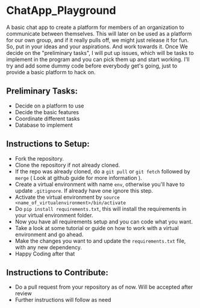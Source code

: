 # ChatApp_Playground
A basic chat app to create a platform for members of an organization to communicate between themselves. This will later on be used as a platform for our own group, and if it really pulls off, we might just release it for fun. So, put in your ideas and your aspirations. And work towards it. Once We decide on the "preliminary tasks", I will put up issues, which will be tasks to implement in the program and you can pick them up and start working. I'll try and add some dummy code before everybody get's going, just to provide a basic platform to hack on.

## Preliminary Tasks:
 - Decide on a platform to use
 - Decide the basic features
 - Coordinate different tasks
 - Database to implement

## Instructions to Setup:
 - Fork the repository.
 - Clone the repository if not already cloned.
 - If the repo was already cloned, do a `git pull` or `git fetch` followed by `merge` ( Look at github guide for more information ).
 - Create a virtual environment with name `env`, otherwise you'll have to update `.gitignore`. If already have one ignore this step.
 - Activate the virtual environment by `source <name_of_virtualenvironment>/bin/activate`
 - Do `pip install requirements.txt`, this will install the requirements in your virtual environment folder. 
 - Now you have all requirements setup and you can code what you want.
 - Take a look at some tutorial or guide on how to work with a virtual environment and go ahead.
 - Make the changes you want to and update the `requirements.txt` file, with any new dependency.
 - Happy Coding after that

## Instructions to Contribute:
 - Do a pull request from your repository as of now. Will be accepted after review
 - Further instructions will follow as need

